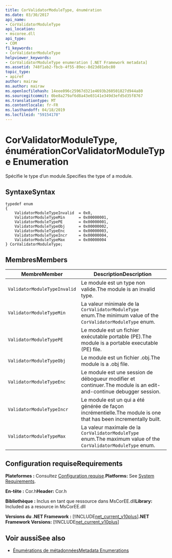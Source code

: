 ```yaml
---
title: CorValidatorModuleType, énumération
ms.date: 03/30/2017
api_name:
- CorValidatorModuleType
api_location:
- mscoree.dll
api_type:
- COM
f1_keywords:
- CorValidatorModuleType
helpviewer_keywords:
- CorValidatorModuleType enumeration [.NET Framework metadata]
ms.assetid: 748f1ab2-fbcb-4f55-89ec-8d23d81ebc80
topic_type:
- apiref
author: mairaw
ms.author: mairaw
ms.openlocfilehash: 14eee096c25967d321e4693b260501827d944a80
ms.sourcegitcommit: 0be8a279af6d8a43e03141e349d3efd5d35f8767
ms.translationtype: MT
ms.contentlocale: fr-FR
ms.lasthandoff: 04/18/2019
ms.locfileid: "59154178"
---
```

# <a name="corvalidatormoduletype-enumeration"></a><span data-ttu-id="aadc8-102">CorValidatorModuleType, énumération</span><span class="sxs-lookup"><span data-stu-id="aadc8-102">CorValidatorModuleType Enumeration</span></span>
<span data-ttu-id="aadc8-103">Spécifie le type d’un module.</span><span class="sxs-lookup"><span data-stu-id="aadc8-103">Specifies the type of a module.</span></span>  
  
## <a name="syntax"></a><span data-ttu-id="aadc8-104">Syntaxe</span><span class="sxs-lookup"><span data-stu-id="aadc8-104">Syntax</span></span>  
  
```  
typedef enum  
{  
    ValidatorModuleTypeInvalid  = 0x0,  
    ValidatorModuleTypeMin      = 0x00000001,  
    ValidatorModuleTypePE       = 0x00000001,  
    ValidatorModuleTypeObj      = 0x00000002,  
    ValidatorModuleTypeEnc      = 0x00000003,  
    ValidatorModuleTypeIncr     = 0x00000004,  
    ValidatorModuleTypeMax      = 0x00000004  
} CorValidatorModuleType;  
```  
  
## <a name="members"></a><span data-ttu-id="aadc8-105">Membres</span><span class="sxs-lookup"><span data-stu-id="aadc8-105">Members</span></span>  
  
|<span data-ttu-id="aadc8-106">Membre</span><span class="sxs-lookup"><span data-stu-id="aadc8-106">Member</span></span>|<span data-ttu-id="aadc8-107">Description</span><span class="sxs-lookup"><span data-stu-id="aadc8-107">Description</span></span>|  
|------------|-----------------|  
|`ValidatorModuleTypeInvalid`|<span data-ttu-id="aadc8-108">Le module est un type non valide.</span><span class="sxs-lookup"><span data-stu-id="aadc8-108">The module is an invalid type.</span></span>|  
|`ValidatorModuleTypeMin`|<span data-ttu-id="aadc8-109">La valeur minimale de la `CorValidatorModuleType` enum.</span><span class="sxs-lookup"><span data-stu-id="aadc8-109">The minimum value of the `CorValidatorModuleType` enum.</span></span>|  
|`ValidatorModuleTypePE`|<span data-ttu-id="aadc8-110">Le module est un fichier exécutable portable (PE).</span><span class="sxs-lookup"><span data-stu-id="aadc8-110">The module is a portable executable (PE) file.</span></span>|  
|`ValidatorModuleTypeObj`|<span data-ttu-id="aadc8-111">Le module est un fichier .obj.</span><span class="sxs-lookup"><span data-stu-id="aadc8-111">The module is a .obj file.</span></span>|  
|`ValidatorModuleTypeEnc`|<span data-ttu-id="aadc8-112">Le module est une session de débogueur modifier et continuer.</span><span class="sxs-lookup"><span data-stu-id="aadc8-112">The module is an edit-and-continue debugger session.</span></span>|  
|`ValidatorModuleTypeIncr`|<span data-ttu-id="aadc8-113">Le module est un qui a été générée de façon incrémentielle.</span><span class="sxs-lookup"><span data-stu-id="aadc8-113">The module is one that has been incrementally built.</span></span>|  
|`ValidatorModuleTypeMax`|<span data-ttu-id="aadc8-114">La valeur maximale de la `CorValidatorModuleType` enum.</span><span class="sxs-lookup"><span data-stu-id="aadc8-114">The maximum value of the `CorValidatorModuleType` enum.</span></span>|  
  
## <a name="requirements"></a><span data-ttu-id="aadc8-115">Configuration requise</span><span class="sxs-lookup"><span data-stu-id="aadc8-115">Requirements</span></span>  
 <span data-ttu-id="aadc8-116">**Plateformes :** Consultez [Configuration requise](../../../../docs/framework/get-started/system-requirements.md).</span><span class="sxs-lookup"><span data-stu-id="aadc8-116">**Platforms:** See [System Requirements](../../../../docs/framework/get-started/system-requirements.md).</span></span>  
  
 <span data-ttu-id="aadc8-117">**En-tête :** Cor.h</span><span class="sxs-lookup"><span data-stu-id="aadc8-117">**Header:** Cor.h</span></span>  
  
 <span data-ttu-id="aadc8-118">**Bibliothèque :** Inclus en tant que ressource dans MsCorEE.dll</span><span class="sxs-lookup"><span data-stu-id="aadc8-118">**Library:** Included as a resource in MsCorEE.dll</span></span>  
  
 <span data-ttu-id="aadc8-119">**Versions du .NET Framework :** [!INCLUDE[net_current_v10plus](../../../../includes/net-current-v10plus-md.md)]</span><span class="sxs-lookup"><span data-stu-id="aadc8-119">**.NET Framework Versions:** [!INCLUDE[net_current_v10plus](../../../../includes/net-current-v10plus-md.md)]</span></span>  
  
## <a name="see-also"></a><span data-ttu-id="aadc8-120">Voir aussi</span><span class="sxs-lookup"><span data-stu-id="aadc8-120">See also</span></span>

- [<span data-ttu-id="aadc8-121">Énumérations de métadonnées</span><span class="sxs-lookup"><span data-stu-id="aadc8-121">Metadata Enumerations</span></span>](../../../../docs/framework/unmanaged-api/metadata/metadata-enumerations.md)

